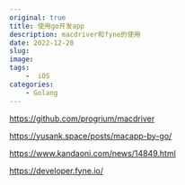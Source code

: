 ```yaml
---
original: true
title: 使用go开发app
description: macdriver和fyne的使用
date: 2022-12-20
slug: 
image: 
tags:
    -  iOS
categories:
    - Golang
---
```


https://github.com/progrium/macdriver



https://yusank.space/posts/macapp-by-go/



https://www.kandaoni.com/news/14849.html



https://developer.fyne.io/
